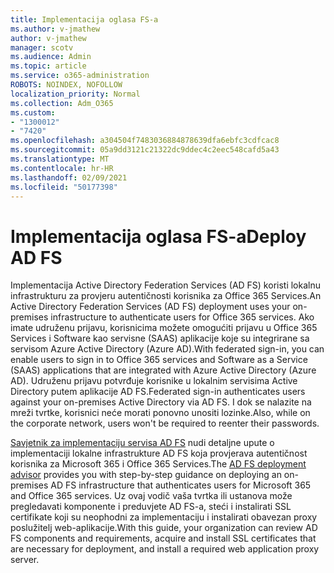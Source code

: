 ```yaml
---
title: Implementacija oglasa FS-a
ms.author: v-jmathew
author: v-jmathew
manager: scotv
ms.audience: Admin
ms.topic: article
ms.service: o365-administration
ROBOTS: NOINDEX, NOFOLLOW
localization_priority: Normal
ms.collection: Adm_O365
ms.custom:
- "1300012"
- "7420"
ms.openlocfilehash: a304504f7483036884878639dfa6ebfc3cdfcac8
ms.sourcegitcommit: 05a9dd3121c21322dc9ddec4c2eec548cafd5a43
ms.translationtype: MT
ms.contentlocale: hr-HR
ms.lasthandoff: 02/09/2021
ms.locfileid: "50177398"
---
```

# <a name="deploy-ad-fs"></a><span data-ttu-id="a8312-102">Implementacija oglasa FS-a</span><span class="sxs-lookup"><span data-stu-id="a8312-102">Deploy AD FS</span></span>

<span data-ttu-id="a8312-103">Implementacija Active Directory Federation Services (AD FS) koristi lokalnu infrastrukturu za provjeru autentičnosti korisnika za Office 365 Services.</span><span class="sxs-lookup"><span data-stu-id="a8312-103">An Active Directory Federation Services (AD FS) deployment uses your on-premises infrastructure to authenticate users for ‎Office 365 services.</span></span> <span data-ttu-id="a8312-104">Ako imate udruženu prijavu, korisnicima možete omogućiti prijavu u Office 365 Services i Software kao servisne (SAAS) aplikacije koje su integrirane sa servisom Azure Active Directory (Azure AD).</span><span class="sxs-lookup"><span data-stu-id="a8312-104">With federated sign-in, you can enable users to sign in to Office 365 services and Software as a Service (SAAS) applications that are integrated with Azure Active Directory (Azure AD).</span></span> <span data-ttu-id="a8312-105">Udruženu prijavu potvrđuje korisnike u lokalnim servisima Active Directory putem aplikacije AD FS.</span><span class="sxs-lookup"><span data-stu-id="a8312-105">Federated sign-in authenticates users against your on-premises Active Directory via AD FS.</span></span> <span data-ttu-id="a8312-106">I dok se nalazite na mreži tvrtke, korisnici neće morati ponovno unositi lozinke.</span><span class="sxs-lookup"><span data-stu-id="a8312-106">Also, while on the corporate network, users won't be required to reenter their passwords.</span></span>

<span data-ttu-id="a8312-107">[Savjetnik za implementaciju servisa AD FS](https://go.microsoft.com/fwlink/?linkid=2071178) nudi detaljne upute o implementaciji lokalne infrastrukture AD FS koja provjerava autentičnost korisnika za Microsoft 365 i Office 365 Services.</span><span class="sxs-lookup"><span data-stu-id="a8312-107">The [AD FS deployment advisor](https://go.microsoft.com/fwlink/?linkid=2071178) provides you with step-by-step guidance on deploying an on-premises AD FS infrastructure that authenticates users for Microsoft 365 and Office 365 services.</span></span> <span data-ttu-id="a8312-108">Uz ovaj vodič vaša tvrtka ili ustanova može pregledavati komponente i preduvjete AD FS-a, steći i instalirati SSL certifikate koji su neophodni za implementaciju i instalirati obavezan proxy poslužitelj web-aplikacije.</span><span class="sxs-lookup"><span data-stu-id="a8312-108">With this guide, your organization can review AD FS components and requirements, acquire and install SSL certificates that are necessary for deployment, and install a required web application proxy server.</span></span>
